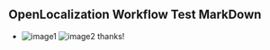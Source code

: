 ## OpenLocalization Workflow Test MarkDown
* ![image1](.\64fc5534-b8ee-43d4-b898-64f1e93a3a5f.PNG)   ![image2](.\2d3d28d7-4b11-4ee6-8317-671d040bd862.png) 
thanks!